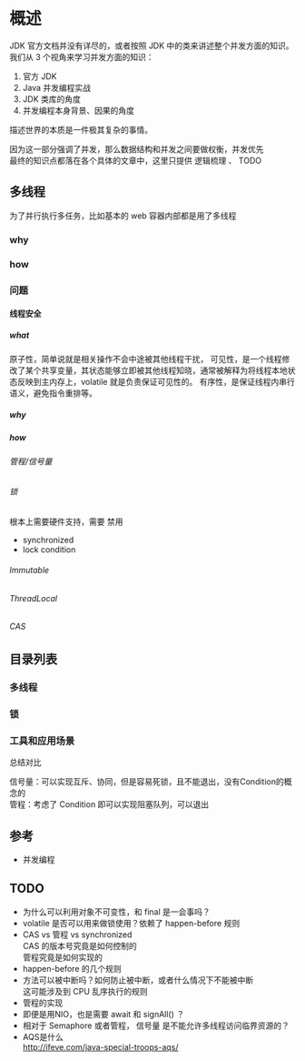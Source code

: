 # 概述

JDK 官方文档并没有详尽的，或者按照 JDK 中的类来讲述整个并发方面的知识。  
我们从 3 个视角来学习并发方面的知识：  
1. 官方 JDK
2. Java 并发编程实战
3. JDK 类库的角度
4. 并发编程本身背景、因果的角度

描述世界的本质是一件极其复杂的事情。  

因为这一部分强调了并发，那么数据结构和并发之间要做权衡，并发优先  
最终的知识点都落在各个具体的文章中，这里只提供 逻辑梳理 、 TODO 

## 多线程

为了并行执行多任务，比如基本的 web 容器内部都是用了多线程

### why

### how

### 问题

#### 线程安全

##### what

原子性，简单说就是相关操作不会中途被其他线程干扰，
可见性，是一个线程修改了某个共享变量，其状态能够立即被其他线程知晓，通常被解释为将线程本地状态反映到主内存上，volatile 就是负责保证可见性的。
有序性，是保证线程内串行语义，避免指令重排等。

##### why

##### how

###### 管程/信号量

###### 锁

根本上需要硬件支持，需要 禁用

- synchronized
- lock condition

###### Immutable

###### ThreadLocal

###### CAS

## 目录列表

### 多线程

### 锁

### 工具和应用场景

总结对比

信号量：可以实现互斥、协同，但是容易死锁，且不能退出，没有Condition的概念的  
管程：考虑了 Condition 即可以实现阻塞队列，可以退出  

## 参考

- 并发编程

## TODO

* 为什么可以利用对象不可变性，和 final 是一会事吗？  
* volatile 是否可以用来做锁使用？依赖了 happen-before 规则  
* CAS vs 管程 vs synchronized  
  CAS 的版本号究竟是如何控制的  
  管程究竟是如何实现的  
* happen-before 的几个规则  
* 方法可以被中断吗？如何防止被中断，或者什么情况下不能被中断  
  这可能涉及到 CPU 乱序执行的规则  
* 管程的实现  
* 即便是用NIO，也是需要 await 和 signAll() ？  
* 相对于 Semaphore 或者管程， 信号量 是不能允许多线程访问临界资源的？  
* AQS是什么  
  http://ifeve.com/java-special-troops-aqs/  

